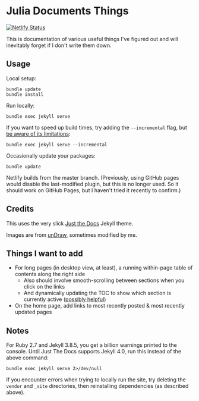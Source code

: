 # Julia Documents Things

[![Netlify Status](https://api.netlify.com/api/v1/badges/fd44e2d6-5084-4a77-a373-d9dc70d2594e/deploy-status)](https://app.netlify.com/sites/julesdocs/deploys)

This is documentation of various useful things I've figured out and will inevitably forget if I don't write them down.

## Usage

Local setup:
```shell
bundle update
bundle install
```

Run locally:
```shell
bundle exec jekyll serve
```

If you want to speed up build times, try adding the `--incremental` flag, but [be aware of its limitations](https://jekyllrb.com/docs/configuration/incremental-regeneration/):
```shell
bundle exec jekyll serve --incremental
```

Occasionally update your packages:
```shell
bundle update
```

Netlify builds from the master branch. (Previously, using GitHub pages would disable the last-modified plugin, but this is no longer used. So it should work on GitHub Pages, but I haven't tried it recently to confirm.)

## Credits

This uses the very slick [Just the Docs](https://pmarsceill.github.io/just-the-docs/) Jekyll theme.

Images are from [unDraw](https://undraw.co/illustrations), sometimes modified by me.


## Things I want to add

- For long pages (in desktop view, at least), a running within-page table of contents along the right side
  - Also should involve smooth-scrolling between sections when you click on the links
  - And dynamically updating the TOC to show which section is currently active ([possibly helpful](https://tj.ie/building-a-table-of-contents-with-the-intersection-observer-api/))
- On the home page, add links to most recently posted & most recently updated pages

## Notes

For Ruby 2.7 and Jekyll 3.8.5, you get a billion warnings printed to the console. Until Just The Docs supports Jekyll 4.0, run this instead of the above command:

```shell
bundle exec jekyll serve 2>/dev/null
```

If you encounter errors when trying to locally run the site, try deleting the `vendor` and `_site` directories, then reinstalling dependencies (as described above).